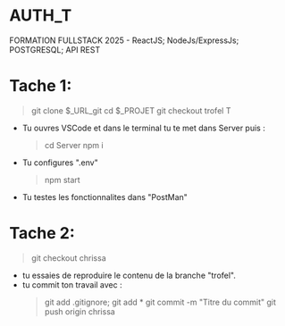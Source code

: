 # AUTH_T

FORMATION FULLSTACK 2025 - ReactJS; NodeJs/ExpressJs; POSTGRESQL; API REST

# Tache 1:

> git clone $\_URL_git
> cd $\_PROJET
> git checkout trofel
> T

- Tu ouvres VSCode et dans le terminal tu te met dans Server puis :

  > cd Server
  > npm i

- Tu configures ".env"
  > npm start
- Tu testes les fonctionnalites dans "PostMan"

# Tache 2:

> git checkout chrissa

- tu essaies de reproduire le contenu de la branche "trofel".
- tu commit ton travail avec :
  > git add .gitignore; git add \*
  > git commit -m "Titre du commit"
  > git push origin chrissa

